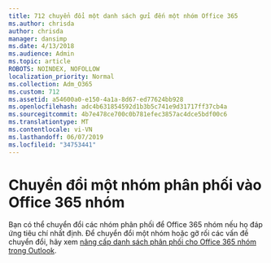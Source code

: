 ```yaml
---
title: 712 chuyển đổi một danh sách gửi đến một nhóm Office 365
ms.author: chrisda
author: chrisda
manager: dansimp
ms.date: 4/13/2018
ms.audience: Admin
ms.topic: article
ROBOTS: NOINDEX, NOFOLLOW
localization_priority: Normal
ms.collection: Adm_O365
ms.custom: 712
ms.assetid: a54600a0-e150-4a1a-8d67-ed77624bb928
ms.openlocfilehash: adc4b631854592d1b3b5c741e9d31717ff37cb4a
ms.sourcegitcommit: 4b7e478ce700c0b781efec3857ac4dce5bdf00c6
ms.translationtype: MT
ms.contentlocale: vi-VN
ms.lasthandoff: 06/07/2019
ms.locfileid: "34753441"
---
```

# <a name="convert-a-distribution-group-to-an-office-365-group"></a>Chuyển đổi một nhóm phân phối vào Office 365 nhóm

Bạn có thể chuyển đổi các nhóm phân phối để Office 365 nhóm nếu họ đáp ứng tiêu chí nhất định. Để chuyển đổi một nhóm hoặc gỡ rối các vấn đề chuyển đổi, hãy xem [nâng cấp danh sách phân phối cho Office 365 nhóm trong Outlook](https://support.office.com/article/787D7A75-E201-46F3-A242-F698162FF09F).
